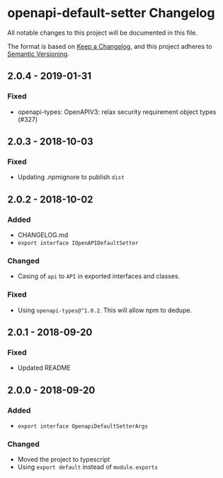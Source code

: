 # openapi-default-setter Changelog
All notable changes to this project will be documented in this file.

The format is based on [Keep a Changelog](https://keepachangelog.com/en/1.0.0/),
and this project adheres to [Semantic Versioning](https://semver.org/spec/v2.0.0.html).

## 2.0.4 - 2019-01-31
### Fixed
- openapi-types: OpenAPIV3: relax security requirement object types (#327)

## 2.0.3 - 2018-10-03
### Fixed
- Updating .npmignore to publish `dist`

## 2.0.2 - 2018-10-02
### Added
- CHANGELOG.md
- `export interface IOpenAPIDefaultSetter`

### Changed
- Casing of `api` to `API` in exported interfaces and classes.

### Fixed
- Using `openapi-types@^1.0.2`.  This will allow npm to dedupe.

## 2.0.1 - 2018-09-20
### Fixed
- Updated README

## 2.0.0 - 2018-09-20
### Added
- `export interface OpenapiDefaultSetterArgs`

### Changed
- Moved the project to typescript
- Using `export default` instead of `module.exports`
